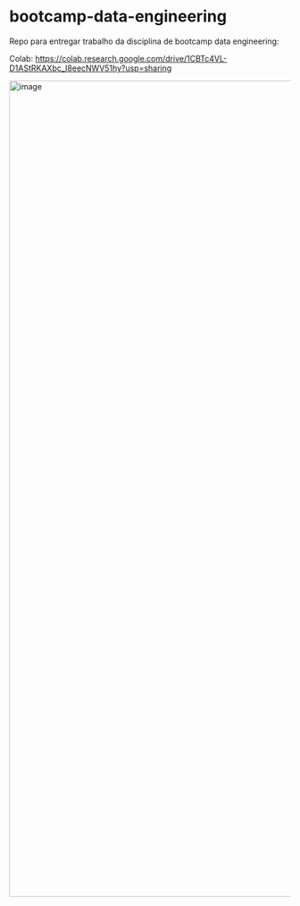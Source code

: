 # bootcamp-data-engineering
Repo para entregar trabalho da disciplina de bootcamp data engineering:

Colab: https://colab.research.google.com/drive/1CBTc4VL-D1AStRKAXbc_I8eecNWV51hy?usp=sharing

<img width="1460" alt="image" src="https://github.com/user-attachments/assets/c3e0e98b-b0a0-4db2-9e08-37cf2390251c" />

